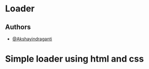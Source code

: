# Loader

## Authors

- [@Akshayindraganti](https://github.com/AkshayIndraganti)

# Simple loader using html and css
